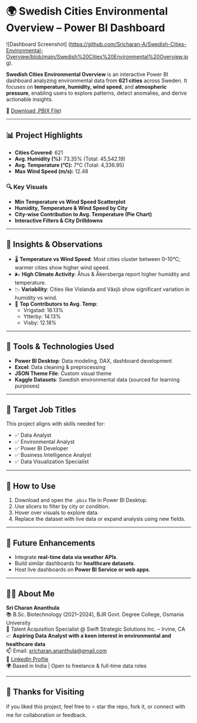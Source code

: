 # 🌍 Swedish Cities Environmental Overview – Power BI Dashboard

![Dashboard Screenshot] (https://github.com/Sricharan-A/Swedish-Cities-Environmental-Overview/blob/main/Swedish%20Cities%20Environmental%20Overview.jpg).

**Swedish Cities Environmental Overview** is an interactive Power BI dashboard analyzing environmental data from **621 cities** across Sweden. It focuses on **temperature, humidity, wind speed**, and **atmospheric pressure**, enabling users to explore patterns, detect anomalies, and derive actionable insights.

🔗 [Download .PBIX File](https://github.com/Sricharan-A/Swedish-Cities-Environmental-Overview/blob/main/Swedish%20Cities%20Environmental%20Overview.pbix))  

---

## 📊 Project Highlights

- **Cities Covered**: 621
- **Avg. Humidity (%):** 73.35% (Total: 45,542.19)
- **Avg. Temperature (°C):** 7°C (Total: 4,336.95)
- **Max Wind Speed (m/s):** 12.48

### 🔍 Key Visuals
- **Min Temperature vs Wind Speed Scatterplot**
- **Humidity, Temperature & Wind Speed by City**
- **City-wise Contribution to Avg. Temperature (Pie Chart)**
- **Interactive Filters & City Drilldowns**

---

## 🧠 Insights & Observations

- 🌡️ **Temperature vs Wind Speed**: Most cities cluster between 0–10°C; warmer cities show higher wind speed.
- 🌬️ **High Climate Activity**: Åhus & Åkersberga report higher humidity and temperature.
- 📉 **Variability**: Cities like Vislanda and Växjö show significant variation in humidity vs wind.
- 🥧 **Top Contributors to Avg. Temp**:
  - Vrigstad: 18.13%
  - Ytterby: 14.13%
  - Visby: 12.18%

---

## 🧰 Tools & Technologies Used

- **Power BI Desktop**: Data modeling, DAX, dashboard development
- **Excel**: Data cleaning & preprocessing
- **JSON Theme File**: Custom visual theme
- **Kaggle Datasets**: Swedish environmental data (sourced for learning purposes)

---

## 🎯 Target Job Titles

This project aligns with skills needed for:

- ✅ Data Analyst
- ✅ Environmental Analyst
- ✅ Power BI Developer
- ✅ Business Intelligence Analyst
- ✅ Data Visualization Specialist

---

## 🧩 How to Use

1. Download and open the `.pbix` file in Power BI Desktop.
2. Use slicers to filter by city or condition.
3. Hover over visuals to explore data.
4. Replace the dataset with live data or expand analysis using new fields.

---

## 🚀 Future Enhancements

- Integrate **real-time data via weather APIs**.
- Build similar dashboards for **healthcare datasets**.
- Host live dashboards on **Power BI Service or web apps**.

---

## 🙋‍♂️ About Me

**Sri Charan Ananthula**  
📚 B.Sc. Biotechnology (2021–2024), BJR Govt. Degree College, Osmania University  
💼 Talent Acquisition Specialist @ Swift Strategic Solutions Inc. – Irvine, CA  
📈 **Aspiring Data Analyst with a keen interest in environmental and healthcare data**  
📫 Email: [sricharan.ananthula@gmail.com](mailto:sricharan.ananthula@gmail.com)  
🔗 [LinkedIn Profile](https://www.linkedin.com/in/sri-charan-021450326/)  
🌍 Based in India | Open to freelance & full-time data roles  

---

## 🙏 Thanks for Visiting

If you liked this project, feel free to ⭐️ star the repo, fork it, or connect with me for collaboration or feedback.

